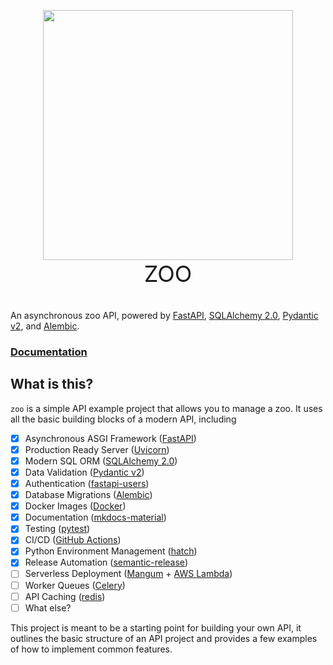 <div style="text-align: center;">
  <p style="margin-bottom: 0;" align="center">
    <img src="https://i.imgur.com/Gdbh2Dj.png" width="400">
  </p>
  <p style="font-size: 36px; margin-top: 0;" align="center">
    ZOO
  </p>
</div>

An asynchronous zoo API, powered by [FastAPI](https://fastapi.tiangolo.com/),
[SQLAlchemy 2.0](https://www.sqlalchemy.org/), [Pydantic v2](https://docs.pydantic.dev/latest/),
and [Alembic](https://alembic.sqlalchemy.org/en/latest/).

### [Documentation](https://juftin.com/zoo/)

## What is this?

`zoo` is a simple API example project that allows you to manage a zoo.
It uses all the basic building blocks of a modern API, including

-   [x] Asynchronous ASGI Framework ([FastAPI](https://fastapi.tiangolo.com/))
-   [x] Production Ready Server ([Uvicorn](https://www.uvicorn.org/))
-   [x] Modern SQL ORM ([SQLAlchemy 2.0](https://www.sqlalchemy.org/))
-   [x] Data Validation ([Pydantic v2](https://docs.pydantic.dev/latest/))
-   [x] Authentication ([fastapi-users](https://frankie567.github.io/fastapi-users/))
-   [x] Database Migrations ([Alembic](https://alembic.sqlalchemy.org/en/latest/))
-   [x] Docker Images ([Docker](https://www.docker.com/))
-   [x] Documentation ([mkdocs-material](https://squidfunk.github.io/mkdocs-material/))
-   [x] Testing ([pytest](https://docs.pytest.org/))
-   [x] CI/CD ([GitHub Actions](https://github.com/features/actions))
-   [x] Python Environment Management ([hatch](https://github.com/pypa/hatch))
-   [x] Release Automation ([semantic-release](https://github.com/semantic-release/semantic-release))
-   [ ] Serverless Deployment ([Mangum](https://magnum-ci.com/) + [AWS Lambda](https://aws.amazon.com/lambda/))
-   [ ] Worker Queues ([Celery](https://docs.celeryproject.org/en/stable/))
-   [ ] API Caching ([redis](https://redis.io/))
-   [ ] What else?

This project is meant to be a starting point for building your own API,
it outlines the basic structure of an API project and provides a few
examples of how to implement common features.
